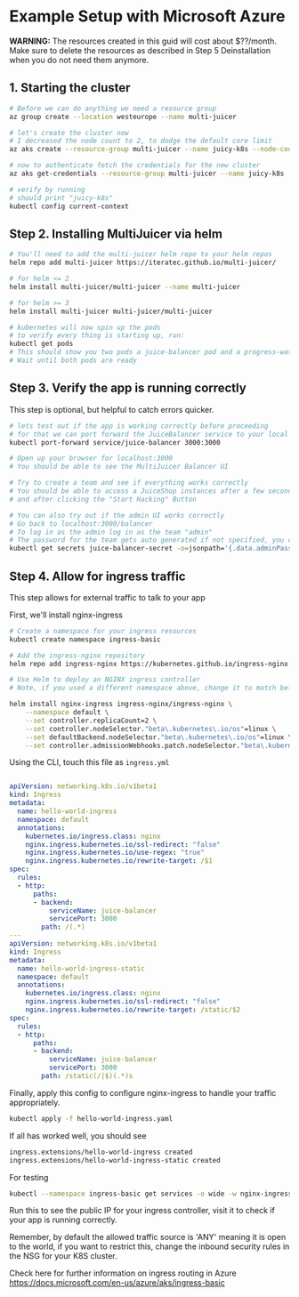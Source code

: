 # Example Setup with Microsoft Azure

**WARNING:** The resources created in this guid will cost about \$??/month.
Make sure to delete the resources as described in Step 5 Deinstallation when you do not need them anymore.

## 1. Starting the cluster

```sh
# Before we can do anything we need a resource group
az group create --location westeurope --name multi-juicer

# let's create the cluster now
# I decreased the node count to 2, to dodge the default core limit
az aks create --resource-group multi-juicer --name juicy-k8s --node-count 2

# now to authenticate fetch the credentials for the new cluster
az aks get-credentials --resource-group multi-juicer --name juicy-k8s

# verify by running
# should print "juicy-k8s"
kubectl config current-context
```

## Step 2. Installing MultiJuicer via helm

```bash
# You'll need to add the multi-juicer helm repo to your helm repos
helm repo add multi-juicer https://iteratec.github.io/multi-juicer/

# for helm <= 2
helm install multi-juicer/multi-juicer --name multi-juicer

# for helm >= 3
helm install multi-juicer multi-juicer/multi-juicer

# kubernetes will now spin up the pods
# to verify every thing is starting up, run:
kubectl get pods
# This should show you two pods a juice-balancer pod and a progress-watchdog pod
# Wait until both pods are ready
```

## Step 3. Verify the app is running correctly

This step is optional, but helpful to catch errors quicker.

```bash
# lets test out if the app is working correctly before proceeding
# for that we can port forward the JuiceBalancer service to your local machine
kubectl port-forward service/juice-balancer 3000:3000

# Open up your browser for localhost:3000
# You should be able to see the MultiJuicer Balancer UI

# Try to create a team and see if everything works correctly
# You should be able to access a JuiceShop instances after a few seconds after creating a team,
# and after clicking the "Start Hacking" Button

# You can also try out if the admin UI works correctly
# Go back to localhost:3000/balancer
# To log in as the admin log in as the team "admin"
# The password for the team gets auto generated if not specified, you can extract it from the kubernetes secret:
kubectl get secrets juice-balancer-secret -o=jsonpath='{.data.adminPassword}' | base64 --decode
```



## Step 4. Allow for ingress traffic 

This step allows for external traffic to talk to your app

First, we'll install nginx-ingress


```bash
# Create a namespace for your ingress resources
kubectl create namespace ingress-basic

# Add the ingress-nginx repository
helm repo add ingress-nginx https://kubernetes.github.io/ingress-nginx

# Use Helm to deploy an NGINX ingress controller
# Note, if you used a different namespace above, change it to match below

helm install nginx-ingress ingress-nginx/ingress-nginx \
    --namespace default \
    --set controller.replicaCount=2 \
    --set controller.nodeSelector."beta\.kubernetes\.io/os"=linux \
    --set defaultBackend.nodeSelector."beta\.kubernetes\.io/os"=linux \
    --set controller.admissionWebhooks.patch.nodeSelector."beta\.kubernetes\.io/os"=linux

```
Using the CLI, touch this file as `ingress.yml`

```yml

apiVersion: networking.k8s.io/v1beta1
kind: Ingress
metadata:
  name: hello-world-ingress
  namespace: default
  annotations:
    kubernetes.io/ingress.class: nginx
    nginx.ingress.kubernetes.io/ssl-redirect: "false"
    nginx.ingress.kubernetes.io/use-regex: "true"
    nginx.ingress.kubernetes.io/rewrite-target: /$1
spec:
  rules:
  - http:
      paths:
      - backend:
          serviceName: juice-balancer
          servicePort: 3000
        path: /(.*)
---
apiVersion: networking.k8s.io/v1beta1
kind: Ingress
metadata:
  name: hello-world-ingress-static
  namespace: default
  annotations:
    kubernetes.io/ingress.class: nginx
    nginx.ingress.kubernetes.io/ssl-redirect: "false"
    nginx.ingress.kubernetes.io/rewrite-target: /static/$2
spec:
  rules:
  - http:
      paths:
      - backend:
          serviceName: juice-balancer
          servicePort: 3000
        path: /static(/|$)(.*)s
```

Finally, apply this config to configure nginx-ingress to handle your traffic appropriately.

```bash
kubectl apply -f hello-world-ingress.yaml
```

If all has worked well, you should see

```bash
ingress.extensions/hello-world-ingress created
ingress.extensions/hello-world-ingress-static created
```

For testing

```bash
kubectl --namespace ingress-basic get services -o wide -w nginx-ingress-ingress-nginx-controller
```

Run this to see the public IP for your ingress controller, visit it to check if your app is running correctly.

Remember, by default the allowed traffic source is 'ANY' meaning it is open to the world, if you want to restrict this, change the inbound security rules in the NSG for your K8S cluster.

Check here for further information on ingress routing in Azure https://docs.microsoft.com/en-us/azure/aks/ingress-basic

